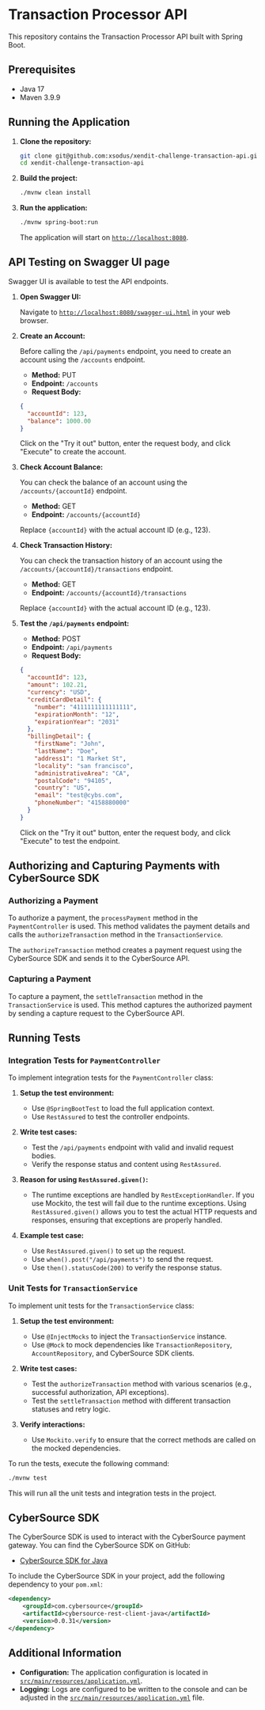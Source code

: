 # Transaction Processor API

This repository contains the Transaction Processor API built with Spring Boot.

## Prerequisites

- Java 17
- Maven 3.9.9 

## Running the Application

1. **Clone the repository:**

    ```sh
    git clone git@github.com:xsodus/xendit-challenge-transaction-api.git
    cd xendit-challenge-transaction-api
    ```

2. **Build the project:**

    ```sh
    ./mvnw clean install
    ```

3. **Run the application:**

    ```sh
    ./mvnw spring-boot:run
    ```

    The application will start on [`http://localhost:8080`](src/main/java/com/example/transactionprocessor/api/AccountApi.java ).

## API Testing on Swagger UI page

Swagger UI is available to test the API endpoints.

1. **Open Swagger UI:**

    Navigate to [`http://localhost:8080/swagger-ui.html`](src/main/java/com/example/transactionprocessor/api/AccountApi.java ) in your web browser.

2. **Create an Account:**

    Before calling the `/api/payments` endpoint, you need to create an account using the `/accounts` endpoint.

    - **Method:** PUT
    - **Endpoint:** `/accounts`
    - **Request Body:**

    ```json
    {
      "accountId": 123,
      "balance": 1000.00
    }
    ```

    Click on the "Try it out" button, enter the request body, and click "Execute" to create the account.

3. **Check Account Balance:**

    You can check the balance of an account using the `/accounts/{accountId}` endpoint.

    - **Method:** GET
    - **Endpoint:** `/accounts/{accountId}`

    Replace `{accountId}` with the actual account ID (e.g., 123).

4. **Check Transaction History:**

    You can check the transaction history of an account using the `/accounts/{accountId}/transactions` endpoint.

    - **Method:** GET
    - **Endpoint:** `/accounts/{accountId}/transactions`

    Replace `{accountId}` with the actual account ID (e.g., 123).

5. **Test the `/api/payments` endpoint:**

    - **Method:** POST
    - **Endpoint:** `/api/payments`
    - **Request Body:**

    ```json
    {
      "accountId": 123,
      "amount": 102.21,
      "currency": "USD",
      "creditCardDetail": {
        "number": "4111111111111111",
        "expirationMonth": "12",
        "expirationYear": "2031"
      },
      "billingDetail": {
        "firstName": "John",
        "lastName": "Doe",
        "address1": "1 Market St",
        "locality": "san francisco",
        "administrativeArea": "CA",
        "postalCode": "94105",
        "country": "US",
        "email": "test@cybs.com",
        "phoneNumber": "4158880000"
      }
    }
    ```

    Click on the "Try it out" button, enter the request body, and click "Execute" to test the endpoint.

## Authorizing and Capturing Payments with CyberSource SDK

### Authorizing a Payment

To authorize a payment, the `processPayment` method in the `PaymentController` is used. This method validates the payment details and calls the `authorizeTransaction` method in the `TransactionService`.

The `authorizeTransaction` method creates a payment request using the CyberSource SDK and sends it to the CyberSource API.

### Capturing a Payment

To capture a payment, the `settleTransaction` method in the `TransactionService` is used. This method captures the authorized payment by sending a capture request to the CyberSource API.

## Running Tests

### Integration Tests for `PaymentController`

To implement integration tests for the `PaymentController` class:

1. **Setup the test environment:**
    - Use `@SpringBootTest` to load the full application context.
    - Use `RestAssured` to test the controller endpoints.

2. **Write test cases:**
    - Test the `/api/payments` endpoint with valid and invalid request bodies.
    - Verify the response status and content using `RestAssured`.

3. **Reason for using `RestAssured.given()`:**
    - The runtime exceptions are handled by `RestExceptionHandler`. If you use Mockito, the test will fail due to the runtime exceptions. Using `RestAssured.given()` allows you to test the actual HTTP requests and responses, ensuring that exceptions are properly handled.

4. **Example test case:**
    - Use `RestAssured.given()` to set up the request.
    - Use `when().post("/api/payments")` to send the request.
    - Use `then().statusCode(200)` to verify the response status.

### Unit Tests for `TransactionService`

To implement unit tests for the `TransactionService` class:

1. **Setup the test environment:**
    - Use `@InjectMocks` to inject the `TransactionService` instance.
    - Use `@Mock` to mock dependencies like `TransactionRepository`, `AccountRepository`, and CyberSource SDK clients.

2. **Write test cases:**
    - Test the `authorizeTransaction` method with various scenarios (e.g., successful authorization, API exceptions).
    - Test the `settleTransaction` method with different transaction statuses and retry logic.

3. **Verify interactions:**
    - Use `Mockito.verify` to ensure that the correct methods are called on the mocked dependencies.

To run the tests, execute the following command:

```sh
./mvnw test
```

This will run all the unit tests and integration tests in the project.

## CyberSource SDK

The CyberSource SDK is used to interact with the CyberSource payment gateway. You can find the CyberSource SDK on GitHub:

- [CyberSource SDK for Java](https://github.com/CyberSource/cybersource-rest-client-java)

To include the CyberSource SDK in your project, add the following dependency to your `pom.xml`:

```xml
<dependency>
    <groupId>com.cybersource</groupId>
    <artifactId>cybersource-rest-client-java</artifactId>
    <version>0.0.31</version>
</dependency>
```

## Additional Information

- **Configuration:** The application configuration is located in [`src/main/resources/application.yml`](src/main/resources/application.yml ).
- **Logging:** Logs are configured to be written to the console and can be adjusted in the [`src/main/resources/application.yml`](src/main/resources/application.yml ) file.
